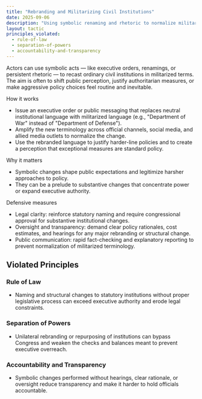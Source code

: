```yaml
---
title: "Rebranding and Militarizing Civil Institutions"
date: 2025-09-06
description: "Using symbolic renaming and rhetoric to normalize militarized language and reshape public perception of civilian institutions."
layout: tactic
principles_violated:
  - rule-of-law
  - separation-of-powers
  - accountability-and-transparency
---
```


Actors can use symbolic acts — like executive orders, renamings, or persistent rhetoric — to recast ordinary civil institutions in militarized terms. The aim is often to shift public perception, justify authoritarian measures, or make aggressive policy choices feel routine and inevitable.

How it works
- Issue an executive order or public messaging that replaces neutral institutional language with militarized language (e.g., "Department of War" instead of "Department of Defense").
- Amplify the new terminology across official channels, social media, and allied media outlets to normalize the change.
- Use the rebranded language to justify harder-line policies and to create a perception that exceptional measures are standard policy.

Why it matters
- Symbolic changes shape public expectations and legitimize harsher approaches to policy.
- They can be a prelude to substantive changes that concentrate power or expand executive authority.

Defensive measures
- Legal clarity: reinforce statutory naming and require congressional approval for substantive institutional changes.
- Oversight and transparency: demand clear policy rationales, cost estimates, and hearings for any major rebranding or structural change.
- Public communication: rapid fact-checking and explanatory reporting to prevent normalization of militarized terminology.

## Violated Principles

### Rule of Law
- Naming and structural changes to statutory institutions without proper legislative process can exceed executive authority and erode legal constraints.

### Separation of Powers
- Unilateral rebranding or repurposing of institutions can bypass Congress and weaken the checks and balances meant to prevent executive overreach.

### Accountability and Transparency
- Symbolic changes performed without hearings, clear rationale, or oversight reduce transparency and make it harder to hold officials accountable.
